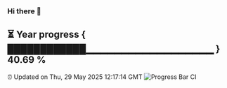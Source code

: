 ### Hi there 👋
⏳ Year progress { ████████████▁▁▁▁▁▁▁▁▁▁▁▁▁▁▁▁▁▁ } 40.69 %
---
⏰ Updated on Thu, 29 May 2025 12:17:14 GMT
![Progress Bar CI](https://github.com/Moyi321/Moyi321/workflows/Progress%20Bar%20CI/badge.svg)
